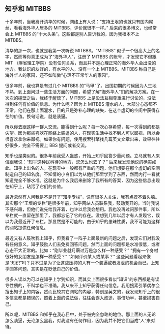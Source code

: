 <div class="inner">
<h2>知乎和 MITBBS</h2>
<p>十多年前，当我离开清华的时候，网络上有人说：“支持王垠的也就只有国内屌丝，看看海外华人居多的 MITBBS，评价就很不一样。” 后来的很多博文，也经常会上 MITBBS 的“十大头条”。这些都是别人告诉我的，因为我根本不上 MITBBS。</p>
<p>清华的那一次，也就是我第一次听说 MITBBS。“MITBBS” 似乎一个很高大上的名字，然而等你真正成为了“海外华人”，注册了 MITBBS 的账号，才发现它不但跟 MIT （麻省理工学院）没有任何关系，而且并不是心理正常的海外华人会出没的地方。我认识的友好的，有水平的人，没有一个上 MITBBS。MITBBS 称自己是海外华人的家园，还不如叫做“心理不正常华人的家园”。</p>
<p>很多年前，我也算是有过几个 MITBBS 的“马甲”了。出国初期的时候因为人生地不熟，到上面问过一些生活方面的问题，希望了解“海外华人”们的解决方案。在一次次的碰壁之后，我终于醒悟了，MITBBS 上是没法互相尊重进行讨论的，没法得到任何有价值的信息。为什么呢？因为上 MITBBS 灌水的人，大部分心态都不正常。他们在那上面灌水，目的只是弥补心理的缺失，在这个虚幻的空间中获得存在的价值。换句话说，就是装逼。</p>
<p>所以你去跟这样一群人交流，能得到什么呢？每一次心存希望，每一次得到的都是失望。因为那些喜欢在网络上装逼的人，在现实生活中找不到人可以鄙视，所以会很喜欢拿你来鄙视。如果你有问题，使用搜索引擎找几篇英文文章出来，效果往往好很多，完全不需要上 BBS 提问或者交流。</p>
<p>知乎也是类似的。很多年前我受人蛊惑，开始上知乎回答少量问题。立马就有人来信跟我说：“知乎这种民科待的地方，您怎么也去了？” 后来我发现他说的确实如此。知乎上出名的人，在现实中一般都有严重的问题，他们想要在那个虚幻的空间制造自己的知名度。不知情的小白们以为从他们那里学到了东西，然而内行一看就知道完全不够水准。这就是为什么我后来删除了我所有的答案，因为这些信息出现在知乎上，玷污了它们的价值。</p>
<p>最近忽然有人问我是不是开了“知乎专栏”，说有很多人关注，我有点摸不着头脑。其实那个“王垠的专栏”是很多年前，知乎网站人员联系我，鼓动我开的。当时我说不感兴趣，但他们说先给我开着，也许以后我会想用。我也没再过问那件事，所以专栏就一直留在那里了，我都忘记了它的存在。没想到几年以后才有人发现它，误以为我最近开了专栏。那显然是不可能的，由于知乎的愚昧性质，我不可能为这样的网站提供任何信息。</p>
<p>最近又有人鼓吹我上知乎，但我看了一阵子上面最新的问题之后，发现它们对我没有任何意义。知乎鼓励人们去免费回答问题，然而上面的问题都是水准很低，或者心态不大正常的。比如：“刚毕业就月薪过万是怎么样一种感受？” “拥有一个身材很好的女朋友是怎样一种感受？” “如何评价某人或某事？” 这些问题看起来像是“知识”吗？只不过是为了让这些压抑的人有一个装逼或者发泄的机会而已。上知乎回答问题，其实是在贬低自己的价值。</p>
<p>很多人误以为可以在知乎上学到知识，而其实上面很多看似“知识”的东西都是有误导性质的，不科学也不准确。我从来不上知乎获得任何信息。我用搜索引擎偶尔会搜出知乎上的内容，然而比较其它网站的内容，特别是英文的，我发现知乎上的很多信息都是错误的，照着上面的说法做，往往会误入歧途，事倍功半，甚至损害自己。</p>
<p>所以呢，MITBBS 和知乎在我心目中，处于被完全忽略的地位。那上面的人无论怎么装逼，无论怎么黑我，对我没有任何作用，因为我并不把它们当成“人”来对待。</p>
</div>
<div class="ad-banner" style="margin-top: 5px">
<script async src="//pagead2.googlesyndication.com/pagead/js/adsbygoogle.js"></script>
<ins class="adsbygoogle"
                    style="display:inline-block;width:100%;height:90px"
                    data-ad-client="ca-pub-1331524016319584"
                    data-ad-slot="6657867155"></ins>
<script>(adsbygoogle = window.adsbygoogle || []).push({});</script>
</div>
<script data-ad-client="ca-pub-1331524016319584" async
            src="https://pagead2.googlesyndication.com/pagead/js/adsbygoogle.js">
</script>
    